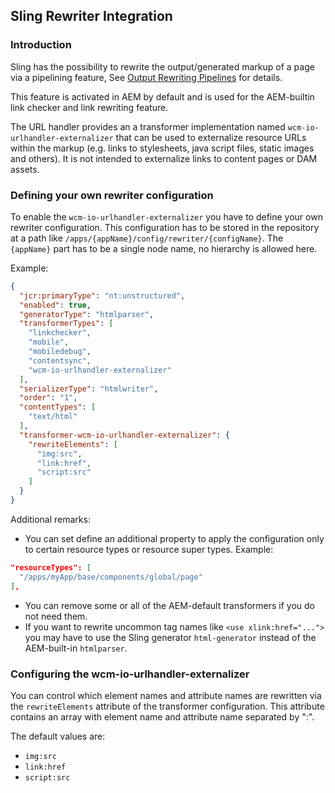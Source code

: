 ## Sling Rewriter Integration


### Introduction

Sling has the possibility to rewrite the output/generated markup of a page via a pipelining feature, See [Output Rewriting Pipelines][sling-rewriter] for details.

This feature is activated in AEM by default and is used for the AEM-builtin link checker and link rewriting feature.

The URL handler provides an a transformer implementation named `wcm-io-urlhandler-externalizer` that can be used to externalize resource URLs within the markup (e.g. links to stylesheets, java script files, static images and others). It is not intended to externalize links to content pages or DAM assets.


### Defining your own rewriter configuration

To enable the `wcm-io-urlhandler-externalizer` you have to define your own rewriter configuration. This configuration has to be stored in the repository at a path like `/apps/{appName}/config/rewriter/{configName}`. The `{appName}` part has to be a single node name, no hierarchy is allowed here.

Example:

```json
{
  "jcr:primaryType": "nt:unstructured",
  "enabled": true,
  "generatorType": "htmlparser",
  "transformerTypes": [
    "linkchecker",
    "mobile",
    "mobiledebug",
    "contentsync",
    "wcm-io-urlhandler-externalizer"
  ],
  "serializerType": "htmlwriter",
  "order": "1",
  "contentTypes": [
    "text/html"
  ],
  "transformer-wcm-io-urlhandler-externalizer": {
    "rewriteElements": [
      "img:src",
      "link:href",
      "script:src"
    ]
  }
}
```
Additional remarks:

* You can set define an additional property to apply the configuration only to certain resource types or resource super types. Example:
```json
"resourceTypes": [
  "/apps/myApp/base/components/global/page"
],
```
* You can remove some or all of the AEM-default transformers if you do not need them.
* If you want to rewrite uncommon tag names like `<use xlink:href="...">` you may have to use the Sling generator `html-generator` instead of the AEM-built-in `htmlparser`.



### Configuring the wcm-io-urlhandler-externalizer

You can control which element names and attribute names are rewritten via the `rewriteElements` attribute of the transformer configuration. This attribute contains an array with element name and attribute name separated by ":".

The default values are:

* `img:src`
* `link:href`
* `script:src`



[sling-rewriter]: https://sling.apache.org/documentation/bundles/output-rewriting-pipelines-org-apache-sling-rewriter.html
